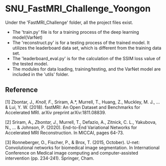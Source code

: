 # SNU_FastMRI_Challenge_Yoongon
Under the 'FastMRI_Challenge' folder, all the project files exist.
- The 'train.py' file is for a training process of the deep learning model(VarNet)
- The 'reconstruct.py' is for a testing process of the trained model. It utilizes the leaderboard data set, which is different from the training data set.
- The 'leaderboard_eval.py' is for the calculation of the SSIM loss value of the tested model.
- The modules for data loading, training/testing, and the VarNet model are included in the 'utils' folder.

## Reference
[1] Zbontar, J.*, Knoll, F.*, Sriram, A.*, Murrell, T., Huang, Z., Muckley, M. J., ... & Lui, Y. W. (2018). fastMRI: An Open Dataset and Benchmarks for Accelerated MRI. arXiv preprint arXiv:1811.08839.

[2] Sriram, A.*, Zbontar, J.*, Murrell, T., Defazio, A., Zitnick, C. L., Yakubova, N., ... & Johnson, P. (2020). End-to-End Variational Networks for Accelerated MRI Reconstruction. In MICCAI, pages 64-73.

[3] Ronneberger, O., Fischer, P., & Brox, T. (2015, October). U-net: Convolutional networks for biomedical image segmentation. In International Conference on Medical image computing and computer-assisted intervention (pp. 234-241). Springer, Cham.
